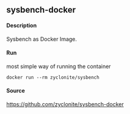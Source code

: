 ## sysbench-docker

#### Description

Sysbench as Docker Image.

#### Run

most simple way of running the container

    docker run --rm zyclonite/sysbench

#### Source

https://github.com/zyclonite/sysbench-docker
